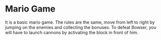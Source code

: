 # Mario Game

It is a basic mario game.
The rules are the same, move from left to right by jumping on the enemies and collecting the bonuses.
To defeat Bowser, you will have to launch cannons by activating the block in front of him.
